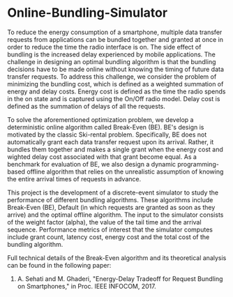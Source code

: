 # Online-Bundling-Simulator
To reduce the energy consumption of a smartphone, multiple data transfer requests from applications can be bundled together and granted at once in order to reduce the time the radio interface is on. The side effect of bundling is the increased delay experienced by mobile applications. The challenge in designing an optimal bundling algorithm is that the bundling decisions have to be made online without knowing the timing of future data transfer requests. To address this challenge, we consider the problem of minimizing the bundling cost, which is defined as a weighted summation of energy and delay costs. Energy cost is defined as the time the radio spends in the on state and is captured using the On/Off radio model. Delay cost is defined as the summation of delays of all the requests. 

To solve the aforementioned optimization problem, we develop a deterministic online algorithm called Break-Even (BE). BE's design is motivated by the classic Ski-rental problem. Specifically, BE does not automatically grant each data transfer request upon its arrival. Rather, it bundles them together and makes a single grant when the energy cost and wighted delay cost associated with that grant become equal. As a benchmark for evaluation of BE, we also design a dynamic programming-based offline algorithm that relies on the unrealistic assumption of knowing the entire arrival times of requests in advance. 

This project is the development of a discrete-event simulator to study the performance of different bundling algorithms. These algorithms include Break-Even (BE), Default (in which requests are granted as soon as they arrive) and the optimal offline algorithm. The input to the simulator consists of the weight factor (alpha), the value of the tail time and the arrival sequence. Performance metrics of interest that the simulator computes include grant count, latency cost, energy cost and the total cost of the bundling algorithm.

Full technical details of the Break-Even algorithm and its theoretical analysis can be found in the following paper:
1) A. Sehati and M. Ghaderi, "Energy-Delay Tradeoff for Request Bundling on Smartphones," in Proc. IEEE INFOCOM, 2017.
